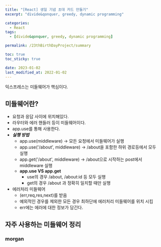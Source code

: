 ```yaml
---
title: "[React] 생일 기념 초대 카드 만들기"
excerpt: "divide&qonquer, greedy, dynamic programming"

categories:
  - React
tags:
  - [divide&qonquer, greedy, dynamic programming]

permalink: /23thBirthDayProject/summary

toc: true
toc_sticky: true

date: 2023-01-02
last_modified_at: 2022-01-02
---
```


익스프레스는 미들웨어가 핵심이다.
## 미들웨어란?
- 요청과 응답 사이에 위치해있다. 
- 라우터와 에러 핸들러 등이 미들웨어이다.
- app.use를 통해 사용한다.
- ***실행 방법***
	- app.use(middleware) -> 모든 요청에서 미들웨어가 실행
	- app.use('/about', middleware) -> /about을 포함한 하위 경로등에서 모두 실행
	- app.get('/about', middleware) -> /about으로 시작하는 post에서 middleware 실행
	- **app.use VS app.get**
		- use의 경우 /about, /about:id 등 모두 실행
		- get의 경우 /about 과 정확히 일치할 때만 실행
- 에러처리 미들웨어
	- (err,req,res,next)를 받음
	- 예외적인 경우를 제외한 모든 경우 최하단에 에러처리 미들웨어를 위치 시킴
	- err에는 에러에 대한 정보가 담긴다.

## 자주 사용하는 미들웨어 정리
### morgan